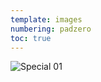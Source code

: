 ```yaml
---
template: images
numbering: padzero
toc: true
---
```


![Special 01](../../_Images/v11/Special1-Bad.png#.insert)
